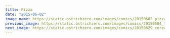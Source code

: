```yaml
---
title: Pizza
date: "2015-06-02"
image_name: https://static.ostrichzero.com/images/comics/20150602_pizza.png
previous_image: https://static.ostrichzero.com/images/comics/20150504_toothpaste.png
next_image: https://static.ostrichzero.com/images/comics/20150629_cerealoffer.png
---
```

